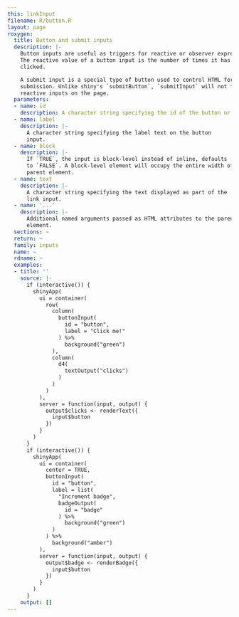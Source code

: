 ```yaml
---
this: linkInput
filename: R/button.R
layout: page
roxygen:
  title: Button and submit inputs
  description: |-
    Button inputs are useful as triggers for reactive or observer expressions.
    The reactive value of a button input is the number of times it has been
    clicked.

    A submit input is a special type of button used to control HTML form
    submission. Unlike shiny's `submitButton`, `submitInput` will not freeze all
    reactive inputs on the page.
  parameters:
  - name: id
    description: A character string specifying the id of the button or link input.
  - name: label
    description: |-
      A character string specifying the label text on the button
      input.
  - name: block
    description: |-
      If `TRUE`, the input is block-level instead of inline, defaults
      to `FALSE`. A block-level element will occupy the entire width of its
      parent element.
  - name: text
    description: |-
      A character string specifying the text displayed as part of the
      link input.
  - name: '...'
    description: |-
      Additional named arguments passed as HTML attributes to the parent
      element.
  sections: ~
  return: ~
  family: inputs
  name: ~
  rdname: ~
  examples:
  - title: ''
    source: |-
      if (interactive()) {
        shinyApp(
          ui = container(
            row(
              column(
                buttonInput(
                  id = "button",
                  label = "Click me!"
                ) %>%
                  background("green")
              ),
              column(
                d4(
                  textOutput("clicks")
                )
              )
            )
          ),
          server = function(input, output) {
            output$clicks <- renderText({
              input$button
            })
          }
        )
      }
      if (interactive()) {
        shinyApp(
          ui = container(
            center = TRUE,
            buttonInput(
              id = "button",
              label = list(
                "Increment badge",
                badgeOutput(
                  id = "badge"
                ) %>%
                  background("green")
              )
            ) %>%
              background("amber")
          ),
          server = function(input, output) {
            output$badge <- renderBadge({
              input$button
            })
          }
        )
      }
    output: []
---
```


